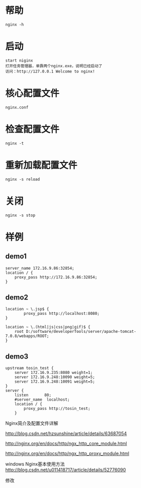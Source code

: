 # 帮助
    nginx -h
# 启动
    start niginx
    打开任务管理器，单靠两个nginx.exe，说明已经启动了
    访问：http://127.0.0.1 Welcome to nginx!
# 核心配置文件
    nginx.conf

# 检查配置文件
    nginx -t

# 重新加载配置文件
    nginx -s reload

# 关闭
    nginx -s stop

# 样例

## demo1
    server_name 172.16.9.86:32854;
    location / {
        proxy_pass http://172.16.9.86:32854;
    }

## demo2
    location ~ \.jsp$ {  
            proxy_pass http://localhost:8080;  
    }  
          
    location ~ \.(html|js|css|png|gif)$ {  
        root D:/software/developerTools/server/apache-tomcat-7.0.8/webapps/ROOT;  
    }

## demo3
    upstream tosin_test {
        server 172.16.9.235:8080 weight=1;
        server 172.16.9.248:10090 weight=5;
        server 172.16.9.248:10091 weight=5;
    }
    server {
        listen       80;
        #server_name  localhost;
        location / {
            proxy_pass http://tosin_test;
        }

Nginx简介及配置文件详解

http://blog.csdn.net/hzsunshine/article/details/63687054

http://nginx.org/en/docs/http/ngx_http_core_module.html

http://nginx.org/en/docs/http/ngx_http_proxy_module.html

windows Nginx基本使用方法
    http://blog.csdn.net/u011418717/article/details/52776090

修改
